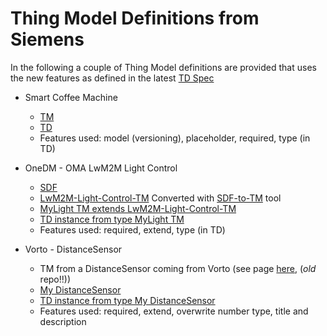 # Thing Model Definitions from Siemens

In the following a couple of Thing Model definitions are provided that uses the new features as defined in the latest [TD Spec](https://w3c.github.io/wot-thing-description/#thing-model) 

* Smart Coffee Machine 
  * [TM](./Smart-Coffee-Machine-TM.tm.jsonld)
  * [TD](./Smart-Coffee-Machine-TD.td.jsonld)
  * Features used: model (versioning), placeholder, required, type (in TD)
  
* OneDM - OMA LwM2M Light Control
  * [SDF](https://github.com/one-data-model/playground/blob/master/sdfObject/sdfobject-light_control.sdf.json)
  * [LwM2M-Light-Control-TM](./LwM2M-Light-Control-TM.tm.jsonld) Converted with [SDF-to-TM](https://github.com/roman-kravtsov/sdf-object-converter) tool 
  * [MyLight TM extends LwM2M-Light-Control-TM](./MyLight-Extends-LwM2M.tm.jsonld)
  * [TD instance from type MyLight TM](./MyLight-Extends-LwM2M.td.jsonld)
  * Features used: required, extend, type (in TD)

* Vorto - DistanceSensor
  * TM from a DistanceSensor coming from Vorto (see page [here](https://github.com/w3c/wot-testing/tree/main/events/2021.03.Online/TMs/Vorto), (*old* repo!!))
  * [My DistanceSensor](./MyDistanceSensor-Extends-VortoModel.tm.jsonld)
  * [TD instance from type My DistanceSensor](./MyDistanceSensor-Extends-VortoModel.td.jsonld)
  * Features used: required, extend, overwrite number type, title and description





